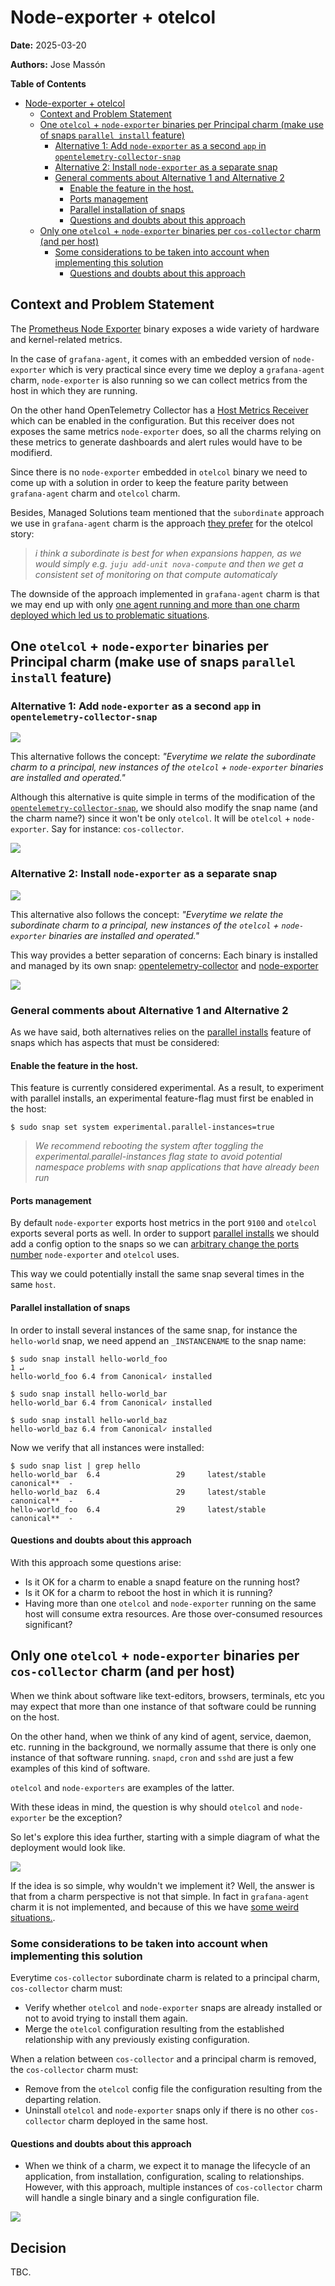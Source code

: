 # Node-exporter + otelcol
**Date:** 2025-03-20

**Authors:** Jose Massón

<!-- markdown-toc start - Don't edit this section. Run M-x markdown-toc-refresh-toc -->
**Table of Contents**

- [Node-exporter + otelcol](#node-exporter--otelcol)
    - [Context and Problem Statement](#context-and-problem-statement)
    - [One `otelcol` + `node-exporter` binaries per Principal charm (make use of snaps `parallel install` feature)](#one-otelcol--node-exporter-binaries-per-principal-charm-make-use-of-snaps-parallel-install-feature)
        - [Alternative 1: Add `node-exporter` as a second `app` in `opentelemetry-collector-snap`](#alternative-1-add-node-exporter-as-a-second-app-in-opentelemetry-collector-snap)
        - [Alternative 2: Install `node-exporter` as a separate snap](#alternative-2-install-node-exporter-as-a-separate-snap)
        - [General comments about Alternative 1 and Alternative 2](#general-comments-about-alternative-1-and-alternative-2)
            - [Enable the feature in the host.](#enable-the-feature-in-the-host)
            - [Ports management](#ports-management)
            - [Parallel installation of snaps](#parallel-installation-of-snaps)
            - [Questions and doubts about this approach](#questions-and-doubts-about-this-approach)
    - [Only one `otelcol` + `node-exporter` binaries per `cos-collector` charm (and per host)](#only-one-otelcol--node-exporter-binaries-per-cos-collector-charm-and-per-host)
        - [Some considerations to be taken into account when implementing this solution](#some-considerations-to-be-taken-into-account-when-implementing-this-solution)
            - [Questions and doubts about this approach](#questions-and-doubts-about-this-approach-1)

<!-- markdown-toc end -->




## Context and Problem Statement

The [Prometheus Node Exporter](https://prometheus.io/docs/guides/node-exporter/) binary exposes a wide variety of hardware and kernel-related metrics.

In the case of `grafana-agent`, it comes with an embedded version of `node-exporter` which is very practical since every time we deploy a `grafana-agent` charm, `node-exporter` is also running so we can collect metrics from the host in which they are running.

On the other hand OpenTelemetry Collector has a [Host Metrics Receiver](https://github.com/open-telemetry/opentelemetry-collector-contrib/blob/main/receiver/hostmetricsreceiver/README.md) which can be enabled in the configuration. But this receiver does not exposes the same metrics `node-exporter` does, so all the charms relying on these metrics to generate dashboards and alert rules would have to be modifierd.

Since there is no `node-exporter` embedded in `otelcol` binary we need to come up with a solution in order to keep the feature parity between `grafana-agent` charm and `otelcol` charm.

Besides, Managed Solutions team mentioned that the `subordinate` approach we use in `grafana-agent` charm is the approach [they prefer](https://chat.canonical.com/canonical/pl/3xd5cffzff84iyhg37m1idw8qy) for the otelcol story:

> *i think a subordinate is best for when expansions happen, as we would simply e.g. `juju add-unit nova-compute` and then we get a consistent set of monitoring on that compute automaticaly*

The downside of the approach implemented in `grafana-agent` charm is that we may end up with only [one agent running and more than one charm deployed which led us to problematic situations](https://discourse.charmhub.io/t/one-grafana-agent-charm-to-rule-them-all/16014/1).


## One `otelcol` + `node-exporter` binaries per Principal charm (make use of snaps `parallel install` feature)


### Alternative 1: Add `node-exporter` as a second `app` in `opentelemetry-collector-snap`

[![](https://mermaid.ink/img/pako:eNp9UbFOwzAQ_RXr5kRqBRLBAwNqRyY6gRmMfWksOT7LsQWo6r9jJyEhA9x07917z9bdBRRpBA6tpQ_VyRDZ6SAcyzWk93OQvmODk36iSmkTUEVDjj2eVpYiWkV2JVyOrfHTU4gYVrrg-_1u9yqgtJwVIODtDyOr64fFs025vdnfLSkFbFJmRfNb0WwU84-XF8aI_6bNNEWnoYIeQy-Nzou7FFpA7LBHATy3GluZbBQg3DVLk9cy4lGbSAF4K-2AFcgU6fnLKeAxJPwRHYzMK-8XFY6mp-lC46Eq8NK9EK2aQOnczej6DYsgjOE?type=png)](https://mermaid.live/edit#pako:eNp9UbFOwzAQ_RXr5kRqBRLBAwNqRyY6gRmMfWksOT7LsQWo6r9jJyEhA9x07917z9bdBRRpBA6tpQ_VyRDZ6SAcyzWk93OQvmODk36iSmkTUEVDjj2eVpYiWkV2JVyOrfHTU4gYVrrg-_1u9yqgtJwVIODtDyOr64fFs025vdnfLSkFbFJmRfNb0WwU84-XF8aI_6bNNEWnoYIeQy-Nzou7FFpA7LBHATy3GluZbBQg3DVLk9cy4lGbSAF4K-2AFcgU6fnLKeAxJPwRHYzMK-8XFY6mp-lC46Eq8NK9EK2aQOnczej6DYsgjOE)

This alternative follows the concept: *"Everytime we relate the subordinate charm to a principal, new instances of the `otelcol` + `node-exporter` binaries are installed and operated."*

Although this alternative is quite simple in terms of the modification of the [`opentelemetry-collector-snap`](https://github.com/canonical/opentelemetry-collector-snap), we should also modify the snap name (and the charm name?) since it won't be only `otelcol`. It will be `otelcol` + `node-exporter`. Say for instance: `cos-collector`.


[![](https://mermaid.ink/img/pako:eNqtlMFugzAMhl8F5Vyk4lYq47DDtN22y7bTlh1SYgoSJCgEbVXVd18CNFAhBJ2WQxQ7v-3Y-pQTiSVHEpEkl99xypT2nl-pqOr9QbEy9VJZaSo8s5yrEqwMPqkJrPxY5jnGWqrGS8lXq70snilzm0nhPbz3Ny7TPhNMHW0uYR7h408plUbV-Rdms8vG3QXrtclkj5FnjVH8VZFR1Rm55_v3rk4vRMEnGwNTQmrMzZCWtTRuarsJdq4pa4wydKpwqApHqu4ZQf-iSYlrtCk3KwmvZtFrW7cbzxU98Bd6Jse8-Sd-YMgPzPEDt_EDPT-wlJ_trfyMuYAhPTBFDwzpgUl6YJ4eGKABu3nJAnrMRlakQFWwjJuP6mTvKNEpFkhJZI4cE1bnmhIqzkZal5xpfOKZAYtECcsrXBFWa_l2FDGJtKrxInrMmBl44VTYBL20P2LzMa5IycSHlL1GyfqQdtb5F-o7huQ?type=png)](https://mermaid.live/edit#pako:eNqtlMFugzAMhl8F5Vyk4lYq47DDtN22y7bTlh1SYgoSJCgEbVXVd18CNFAhBJ2WQxQ7v-3Y-pQTiSVHEpEkl99xypT2nl-pqOr9QbEy9VJZaSo8s5yrEqwMPqkJrPxY5jnGWqrGS8lXq70snilzm0nhPbz3Ny7TPhNMHW0uYR7h408plUbV-Rdms8vG3QXrtclkj5FnjVH8VZFR1Rm55_v3rk4vRMEnGwNTQmrMzZCWtTRuarsJdq4pa4wydKpwqApHqu4ZQf-iSYlrtCk3KwmvZtFrW7cbzxU98Bd6Jse8-Sd-YMgPzPEDt_EDPT-wlJ_trfyMuYAhPTBFDwzpgUl6YJ4eGKABu3nJAnrMRlakQFWwjJuP6mTvKNEpFkhJZI4cE1bnmhIqzkZal5xpfOKZAYtECcsrXBFWa_l2FDGJtKrxInrMmBl44VTYBL20P2LzMa5IycSHlL1GyfqQdtb5F-o7huQ)

### Alternative 2: Install `node-exporter` as a separate snap


[![](https://mermaid.ink/img/pako:eNqNkk1PwzAMhv9K5HMrbQKJ0gMHtB05sROEQ9a4a6Q0rtJEME377yT92sKX8Mmv_djS6-QEFUmEEmpN71UjrGO7DTcsRO_3Byu6hpFDXZHujeheOUyKRcnhbWRjSGWxcooMe9xdqhN-NbhXRthjMtqRdbc367tAxbRkUfxEFNdEkRDz-jx_WPb92S3GLhr5xa8JF8nxI2JoJ9dJ7b_ek6FvS365w_16tVpcRpEQ6YrZzYDNbiCDFm0rlAzPeoplDq7BFjmUIZVYC68dB27OAfWdFA63UjmyUNZC95iB8I6ej6aC0lmPM7RRIhyoXSgchp7G_zN8oww6YV6ILowlf2gmdf4E3yrEkw?type=png)](https://mermaid.live/edit#pako:eNqNkk1PwzAMhv9K5HMrbQKJ0gMHtB05sROEQ9a4a6Q0rtJEME377yT92sKX8Mmv_djS6-QEFUmEEmpN71UjrGO7DTcsRO_3Byu6hpFDXZHujeheOUyKRcnhbWRjSGWxcooMe9xdqhN-NbhXRthjMtqRdbc367tAxbRkUfxEFNdEkRDz-jx_WPb92S3GLhr5xa8JF8nxI2JoJ9dJ7b_ek6FvS365w_16tVpcRpEQ6YrZzYDNbiCDFm0rlAzPeoplDq7BFjmUIZVYC68dB27OAfWdFA63UjmyUNZC95iB8I6ej6aC0lmPM7RRIhyoXSgchp7G_zN8oww6YV6ILowlf2gmdf4E3yrEkw)

This alternative also follows the concept: *"Everytime we relate the subordinate charm to a principal, new instances of the `otelcol` + `node-exporter` binaries are installed and operated."*

This way provides a better separation of concerns: Each binary is installed and managed by its own snap: [opentelemetry-collector](https://github.com/canonical/opentelemetry-collector-snap) and [node-exporter](https://snapcraft.io/node-exporter)


[![](https://mermaid.ink/img/pako:eNqtlD1PwzAQhv9KdHMjNddIDRkYEGywABOYwY2vTaTEjhxHUFX979hpyYeikrbgIfLHcznr1SPvIFGCIIZ1rj6TlGvjPT4zWdWrjeZl6qWqMkx6drRbleRl8M5A2kKfvkqlDelml8HHgR3wDqjGBatMcr0dlLghMk2JyZT07l6HJ67uJpjP7Z_cNPbcYlQ_aDLqOoF7vn_b9ulAkuKwaCeDMNB2UYbyROVTMfTRqwIIF8GyDcAtRvVHKupT0Yg6XiLo7nMSaUNp2k0i0SC3jv0twcWlOi3-SSfs64RTOuFlOmGnE16gU3i-TuHfdcK-TnhKJ-zrhCd1wmmdsOcKLqeRM3SyH5hBQbrgmbBP2c6dMTApFcQgtlNBa17nhgGTe4vWpeCGHkRmlIZ4zfOKZsBro162MoHY6Jp-oPuM27yLlqKm6OnwZjZP5wxKLt-U6hit6k16XO2_Aa0Mlgk?type=png)](https://mermaid.live/edit#pako:eNqtlD1PwzAQhv9KdHMjNddIDRkYEGywABOYwY2vTaTEjhxHUFX979hpyYeikrbgIfLHcznr1SPvIFGCIIZ1rj6TlGvjPT4zWdWrjeZl6qWqMkx6drRbleRl8M5A2kKfvkqlDelml8HHgR3wDqjGBatMcr0dlLghMk2JyZT07l6HJ67uJpjP7Z_cNPbcYlQ_aDLqOoF7vn_b9ulAkuKwaCeDMNB2UYbyROVTMfTRqwIIF8GyDcAtRvVHKupT0Yg6XiLo7nMSaUNp2k0i0SC3jv0twcWlOi3-SSfs64RTOuFlOmGnE16gU3i-TuHfdcK-TnhKJ-zrhCd1wmmdsOcKLqeRM3SyH5hBQbrgmbBP2c6dMTApFcQgtlNBa17nhgGTe4vWpeCGHkRmlIZ4zfOKZsBro162MoHY6Jp-oPuM27yLlqKm6OnwZjZP5wxKLt-U6hit6k16XO2_Aa0Mlgk)


### General comments about Alternative 1 and Alternative 2

As we have said, both alternatives relies on the [parallel installs](https://snapcraft.io/docs/parallel-installs) feature of snaps which has aspects that must be considered:

#### Enable the feature in the host.

This feature is currently considered experimental. As a result, to experiment with parallel installs, an experimental feature-flag must first be enabled in the host:

```shell
$ sudo snap set system experimental.parallel-instances=true
```

> *We recommend rebooting the system after toggling the experimental.parallel-instances flag state to avoid potential namespace problems with snap applications that have already been run*

#### Ports management

By default `node-exporter` exports host metrics in the port `9100` and `otelcol` exports several ports as well.
In order to support [parallel installs](https://snapcraft.io/docs/parallel-installs) we should add a config option to the snaps so we can [arbitrary change the ports number](https://stackoverflow.com/a/57215681) `node-exporter` and `otelcol` uses.

This way we could potentially install the same snap several times in the same `host`.


#### Parallel installation of snaps

In order to install several instances of the same snap, for instance the `hello-world` snap, we need append an `_INSTANCENAME` to the snap name:

```shell
$ sudo snap install hello-world_foo                                                                                               1 ↵
hello-world_foo 6.4 from Canonical✓ installed

$ sudo snap install hello-world_bar
hello-world_bar 6.4 from Canonical✓ installed

$ sudo snap install hello-world_baz
hello-world_baz 6.4 from Canonical✓ installed
```

Now we verify that all instances were installed:

```shell
$ sudo snap list | grep hello
hello-world_bar  6.4                 29     latest/stable       canonical**  -
hello-world_baz  6.4                 29     latest/stable       canonical**  -
hello-world_foo  6.4                 29     latest/stable       canonical**  -
```

#### Questions and doubts about this approach

With this approach some questions arise:

* Is it OK for a charm to enable a snapd feature on the running host?
* Is it OK for a charm to reboot the host in which it is running?
* Having more than one `otelcol` and `node-exporter` running on the same host will consume extra resources. Are those over-consumed resources significant?


## Only one `otelcol` + `node-exporter` binaries per `cos-collector` charm (and per host)

When we think about software like text-editors, browsers, terminals, etc you may expect that more than one instance of that software could be running on the host.

On the other hand, when we think of any kind of agent, service, daemon, etc. running in the background, we normally assume that there is only one instance of that software running. `snapd`, `cron` and `sshd` are just a few examples of this kind of software.

`otelcol` and `node-exporters` are examples of the latter.

With these ideas in mind, the question is why should `otelcol` and `node-exporter` be the exception?

So let's explore this idea further, starting with a simple diagram of what the deployment would look like.


[![](https://mermaid.ink/img/pako:eNqlVMFOAyEQ_ZXNnEvSrSbWPfRg9KYX9aR4QKAuCQuEZaOm7b87dFfWbbe1US7MwHtvhhdgBdwKCQUstX3nJfMhu72npm5e3zxzZVbaOlCT4UhLzivDlWOaRHyVt9tx7OwQ5ly3K404rjI7qjJLKnHaUeK2JtxqLXmwvuW0CKE8rilrsqvHXj7xDB6cyA9nfZCe1Ia5HjRsFRF1_kwho_AyxBwuk06D5Mt8OkV6DIssJqM6g35iucHCCZSMkEWqNwQn__eSdEobpEYbfzVi9g8jzs_yi2RETEZ1OuT8J3I-iux6jmZ14VFYMmhb-iTYfM_HPhlxNAUjlxJlyWJNAe20XijDgqSwPvCc_szHp0INtgETqKSvmBL4uFdRlEIoZYWcAkMhl6zRgQI1G4Q2TqDcjVBYDYol07WcAGuCffg0HIrgG_kNulYMb0OVUHJLumt_ke1nMgHHzJO1Pcbb5q3sss0X8kRSHw?type=png)](https://mermaid.live/edit#pako:eNqlVMFOAyEQ_ZXNnEvSrSbWPfRg9KYX9aR4QKAuCQuEZaOm7b87dFfWbbe1US7MwHtvhhdgBdwKCQUstX3nJfMhu72npm5e3zxzZVbaOlCT4UhLzivDlWOaRHyVt9tx7OwQ5ly3K404rjI7qjJLKnHaUeK2JtxqLXmwvuW0CKE8rilrsqvHXj7xDB6cyA9nfZCe1Ia5HjRsFRF1_kwho_AyxBwuk06D5Mt8OkV6DIssJqM6g35iucHCCZSMkEWqNwQn__eSdEobpEYbfzVi9g8jzs_yi2RETEZ1OuT8J3I-iux6jmZ14VFYMmhb-iTYfM_HPhlxNAUjlxJlyWJNAe20XijDgqSwPvCc_szHp0INtgETqKSvmBL4uFdRlEIoZYWcAkMhl6zRgQI1G4Q2TqDcjVBYDYol07WcAGuCffg0HIrgG_kNulYMb0OVUHJLumt_ke1nMgHHzJO1Pcbb5q3sss0X8kRSHw)

If the idea is so simple, why wouldn't we implement it? Well, the answer is that from a charm perspective is not that simple. In fact in `grafana-agent` charm it is not implemented, and because of this we have [some weird situations.](https://discourse.charmhub.io/t/one-grafana-agent-charm-to-rule-them-all/16014).

### Some considerations to be taken into account when implementing this solution


Everytime `cos-collector` subordinate charm is related to a principal charm, `cos-collector` charm must:

* Verify whether `otelcol` and `node-exporter` snaps are already installed or not to avoid trying to install them again.
* Merge the `otelcol` configuration resulting from the established relationship with any previously existing configuration.


When a relation between `cos-collector` and a principal charm is removed, the `cos-collector` charm must:

* Remove from the `otelcol` config file the configuration resulting from the departing relation.
* Uninstall `otelcol` and `node-exporter` snaps only if there is no other `cos-collector` charm deployed in the same host.


#### Questions and doubts about this approach


* When we think of a charm, we expect it to manage the lifecycle of an application, from installation, configuration, scaling to relationships. However, with this approach, multiple instances of `cos-collector` charm will handle a single binary and a single configuration file.



[![](https://mermaid.ink/img/pako:eNqVUz1vwyAQ_SvWzWFIRw8ZqnZrl7ZTSwcCOEbCHMKgNkry33s2_lASp2qZzo_33r0DcwCJSkMJlcUvWYsQi6cX7tq03QXh66LGNnJX0FImaBkNuuLtnruMTTSJLZNoLTEwsM6nyYxr5Yj2JNZ1n7HJzxHM9LfHEHVgrRN-JnXrbH_9weEMKLbGibDn8PmLilq7yuyutBlOQXSJzyy0UwtRMWpLoy-EHHaow1DdyjVaTIlG_h-zzEdZMLa5sLtJWzqNTO7Nc-mDcdJ4YfOlrknJNkcOND4GReNEzeF4-_4v9Hf_0VMMWEGjQyOMol_00FlyiLVuSFRSqXQlko0cuDsRNXlFfo_KkAmUlbCtXoFIEV_3TkIZQ9Ij6cEIur5mYule9JzfQv8kVuCFe0ecOQHTrh6-Tj9JsxDs?type=png)](https://mermaid.live/edit#pako:eNqVUz1vwyAQ_SvWzWFIRw8ZqnZrl7ZTSwcCOEbCHMKgNkry33s2_lASp2qZzo_33r0DcwCJSkMJlcUvWYsQi6cX7tq03QXh66LGNnJX0FImaBkNuuLtnruMTTSJLZNoLTEwsM6nyYxr5Yj2JNZ1n7HJzxHM9LfHEHVgrRN-JnXrbH_9weEMKLbGibDn8PmLilq7yuyutBlOQXSJzyy0UwtRMWpLoy-EHHaow1DdyjVaTIlG_h-zzEdZMLa5sLtJWzqNTO7Nc-mDcdJ4YfOlrknJNkcOND4GReNEzeF4-_4v9Hf_0VMMWEGjQyOMol_00FlyiLVuSFRSqXQlko0cuDsRNXlFfo_KkAmUlbCtXoFIEV_3TkIZQ9Ij6cEIur5mYule9JzfQv8kVuCFe0ecOQHTrh6-Tj9JsxDs)


## Decision

TBC.

